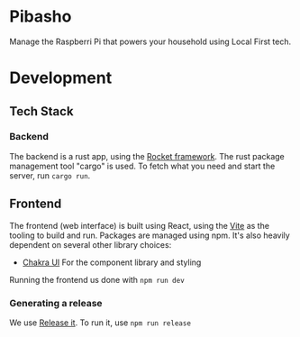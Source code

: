 # Pibasho

Manage the Raspberri Pi that powers your household using Local First tech.

# Development

## Tech Stack

### Backend

The backend is a rust app, using the [Rocket framework](https://rocket.rs/). The rust package management tool "cargo" is used. To fetch what you need and start the server, run `cargo run`.

## Frontend

The frontend (web interface) is built using React, using the [Vite](https://vitejs.dev/) as the tooling to build and run. Packages are managed using npm. It's also heavily dependent on several other library choices:

* [Chakra UI](https://chakra-ui.com/) For the component library and styling

Running the frontend us done with `npm run dev`


### Generating a release

We use [Release it](https://github.com/release-it/release-it). To run it, use `npm run release`